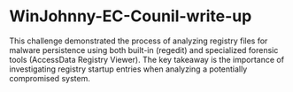 # WinJohnny-EC-Counil-write-up
This challenge demonstrated the process of analyzing registry files for malware persistence using both built-in (regedit) and specialized forensic tools (AccessData Registry Viewer). The key takeaway is the importance of investigating registry startup entries when analyzing a potentially compromised system.
